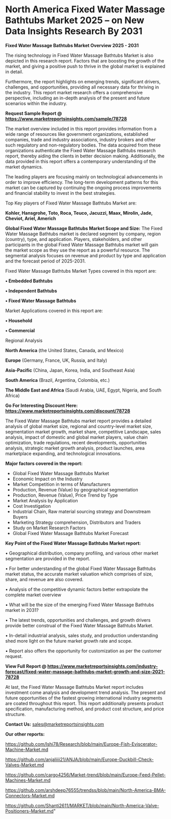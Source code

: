 # North America Fixed Water Massage Bathtubs Market 2025 – on New Data Insights Research By 2031

<Strong> Fixed Water Massage Bathtubs Market Overview 2025 - 2031</strong>

The rising technology in Fixed Water Massage Bathtubs Market is also depicted in this research report. Factors that are boosting the growth of the market, and giving a positive push to thrive in the global market is explained in detail.

Furthermore, the report highlights on emerging trends, significant drivers, challenges, and opportunities, providing all necessary data for thriving in the industry. This report market research offers a comprehensive perspective, including an in-depth analysis of the present and future scenarios within the industry.

<strong>Request Sample Report @ <a href=https://www.marketreportsinsights.com/sample/78728>https://www.marketreportsinsights.com/sample/78728</a></strong>

The market overview included in this report provides information from a wide range of resources like government organizations, established companies, trade and industry associations, industry brokers and other such regulatory and non-regulatory bodies. The data acquired from these organizations authenticate the Fixed Water Massage Bathtubs research report, thereby aiding the clients in better decision making. Additionally, the data provided in this report offers a contemporary understanding of the market dynamics.

The leading players are focusing mainly on technological advancements in order to improve efficiency. The long-term development patterns for this market can be captured by continuing the ongoing process improvements and financial stability to invest in the best strategies.

Top Key players of Fixed Water Massage Bathtubs Market are:

<strong>Kohler, Hansgrohe, Toto, Roca, Teuco, Jacuzzi, Maax, Mirolin, Jade, Cheviot, Ariel, Americh</strong>

<strong><b>Global Fixed Water Massage Bathtubs Market Scope and Size:</b></strong>
The Fixed Water Massage Bathtubs market is declared segment by company, region (country), type, and application. Players, stakeholders, and other participants in the global Fixed Water Massage Bathtubs market will gain the market scope as they use the report as a powerful resource. The segmental analysis focuses on revenue and product by type and application and the forecast period of 2025-2031.

Fixed Water Massage Bathtubs Market Types covered in this report are:

<strong>• Embedded Bathtubs

• Independent Bathtubs

• Fixed Water Massage Bathtubs</strong>

Market Applications covered in this report are:

<strong>• Household

• Commercial</strong> 

Regional Analysis

<strong>North America</strong> (the United States, Canada, and Mexico)

<strong>Europe</strong> (Germany, France, UK, Russia, and Italy)

<strong>Asia-Pacific</strong> (China, Japan, Korea, India, and Southeast Asia)

<strong>South America</strong> (Brazil, Argentina, Colombia, etc.)

<strong>The Middle East and Africa</strong> (Saudi Arabia, UAE, Egypt, Nigeria, and South Africa)

<strong>Go For Interesting Discount Here: <a href=https://www.marketreportsinsights.com/discount/78728>https://www.marketreportsinsights.com/discount/78728</a></strong>

The Fixed Water Massage Bathtubs market report provides a detailed analysis of global market size, regional and country-level market size, segmentation market growth, market share, competitive Landscape, sales analysis, impact of domestic and global market players, value chain optimization, trade regulations, recent developments, opportunities analysis, strategic market growth analysis, product launches, area marketplace expanding, and technological innovations.

<strong><b>Major factors covered in the report:</b></strong>
<ul>
  <li>Global Fixed Water Massage Bathtubs Market </li>
  <li>Economic Impact on the Industry</li>
  <li>Market Competition in terms of Manufacturers</li>
  <li>Production, Revenue (Value) by geographical segmentation</li>
  <li>Production, Revenue (Value), Price Trend by Type</li>
  <li>Market Analysis by Application</li>
  <li>Cost Investigation</li>
  <li>Industrial Chain, Raw material sourcing strategy and Downstream Buyers</li>
  <li>Marketing Strategy comprehension, Distributors and Traders</li>
  <li>Study on Market Research Factors</li>
  <li>Global Fixed Water Massage Bathtubs Market Forecast</li>
</ul>

<strong><b>Key Point of the Fixed Water Massage Bathtubs Market report:</b></strong>

• Geographical distribution, company profiling, and various other market segmentation are provided in the report.

• For better understanding of the global Fixed Water Massage Bathtubs market status, the accurate market valuation which comprises of size, share, and revenue are also covered.

• Analysis of the competitive dynamic factors better extrapolate the complete market overview

• What will be the size of the emerging Fixed Water Massage Bathtubs market in 2031?

• The latest trends, opportunities and challenges, and growth drivers provide better construal of the Fixed Water Massage Bathtubs Market.

• In-detail industrial analysis, sales study, and production understanding shed more light on the future market growth rate and scope.

• Report also offers the opportunity for customization as per the customer request.

<strong><b>View Full Report @ <a href=https://www.marketreportsinsights.com/industry-forecast/fixed-water-massage-bathtubs-market-growth-and-size-2021-78728>https://www.marketreportsinsights.com/industry-forecast/fixed-water-massage-bathtubs-market-growth-and-size-2021-78728</a></b></strong>


At last, the Fixed Water Massage Bathtubs Market report includes investment come analysis and development trend analysis. The present and future opportunities of the fastest growing international industry segments are coated throughout this report. This report additionally presents product specification, manufacturing method, and product cost structure, and price structure.

<strong>Contact Us:</strong>
sales@marketreportsinsights.com

<strong>Our other reports:</strong>

<a href=https://github.com/Ishi78/Research/blob/main/Europe-Fish-Eviscerator-Machine-Market.md>https://github.com/Ishi78/Research/blob/main/Europe-Fish-Eviscerator-Machine-Market.md</a>

<a href=https://github.com/anjaliiii21/ANJA/blob/main/Europe-Duckbill-Check-Valves-Market.md>https://github.com/anjaliiii21/ANJA/blob/main/Europe-Duckbill-Check-Valves-Market.md</a>

<a href=https://github.com/cargo4256/Market-trend/blob/main/Europe-Feed-Pellet-Machines-Market.md>https://github.com/cargo4256/Market-trend/blob/main/Europe-Feed-Pellet-Machines-Market.md</a>

<a href=https://github.com/arshdeep76555/trendss/blob/main/North-America-BMA-Connectors-Market.md>https://github.com/arshdeep76555/trendss/blob/main/North-America-BMA-Connectors-Market.md</a>

<a href=https://github.com/Shanti2611/MARKET/blob/main/North-America-Valve-Positioners-Market.md>https://github.com/Shanti2611/MARKET/blob/main/North-America-Valve-Positioners-Market.md</a>"
